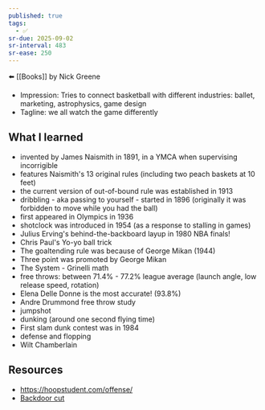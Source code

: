 ```yaml
---
published: true
tags:
  - ✅
sr-due: 2025-09-02
sr-interval: 483
sr-ease: 250
---
```


⬅️ [[Books]]
by Nick Greene

- Impression: Tries to connect basketball with different industries: ballet, marketing, astrophysics, game design
- Tagline: we all watch the game differently

## What I learned
- invented by James Naismith in 1891, in a YMCA when supervising incorrigible
- features Naismith's 13 original rules (including two peach baskets at 10 feet)
- the current version of out-of-bound rule was established in 1913
- dribbling - aka passing to yourself - started in 1896 (originally it was forbidden to move while you had the ball)
- first appeared in Olympics in 1936
- shotclock was introduced in 1954 (as a response to stalling in games)
- Julius Erving's behind-the-backboard layup in 1980 NBA finals!
- Chris Paul's Yo-yo ball trick
- The goaltending rule was because of George Mikan (1944)
- Three point was promoted by George Mikan
- The System - Grinelli math
- free throws: between 71.4% - 77.2% league average (launch angle, low release speed, rotation)
- Elena Delle Donne is the most accurate! (93.8%)
- Andre Drummond free throw study
- jumpshot
- dunking (around one second flying time)
- First slam dunk contest was in 1984
- defense and flopping
- Wilt Chamberlain

## Resources
- https://hoopstudent.com/offense/
- [Backdoor cut](https://www.youtube.com/watch?v=O4EX3P76h_U)